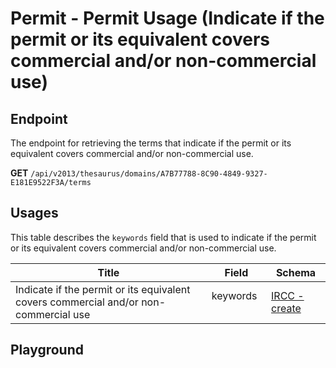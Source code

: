 <script setup>
import "../../../style.css"
import SwaggerUI from "../../../swagger/view/SwaggerUI.vue"
import swaggerJson from "../../../swagger/json/thesaurus.permit.permit-usage.json";

const swaggerSpecs = [
  { json:swaggerJson, protected: false },
];
</script>

# Permit - Permit Usage (Indicate if the permit or its equivalent covers commercial and/or non-commercial use)

## Endpoint

The endpoint for retrieving the terms that indicate if the permit or its equivalent covers commercial and/or non-commercial use.

**GET** `/api/v2013/thesaurus/domains/A7B77788-8C90-4849-9327-E181E9522F3A/terms`

<!--@include: ../../../components/common/header-content.md-->

## Usages

This table describes the `keywords` field that is used to indicate if the permit or its equivalent covers commercial and/or non-commercial use.

| Title            | Field   | Schema                    |
| ---------------- | ------ | ------------------------------ |
| Indicate if the permit or its equivalent covers commercial and/or non-commercial use          | keywords &nbsp; &nbsp; | <a href="/ircc/published/create">IRCC - create</a>  |

## Playground

<SwaggerUI :swaggerSpecs="swaggerSpecs" />